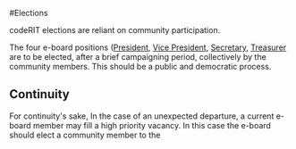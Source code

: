 #Elections

codeRIT elections are reliant on community participation.

The four e-board positions ([President](President.md), [Vice President](VicePresident.md), [Secretary](Secretary.md), [Treasurer](Treasurer.md) are to be elected, after a brief campaigning period, collectively by the community members. This should be a public and democratic process.



## Continuity

For continuity's sake, In the case of an unexpected departure,  a current e-board member may fill a high priority vacancy. In this case the e-board should elect a community member to the  

